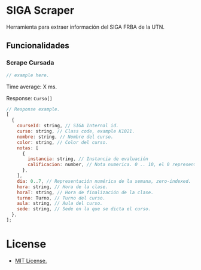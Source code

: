 # SIGA Scraper

Herramienta para extraer información del SIGA FRBA de la UTN.

## Funcionalidades

### Scrape Cursada

```js
// example here.
```

Time average: X ms.

Response:
`Curso[]`

```js
// Response example.
[
  {
    courseId: string, // SIGA Internal id.
    curso: string, // Class code, example K1021.
    nombre: string, // Nombre del curso.
    color: string, // Color del curso.
    notas: [
      {
        instancia: string, // Instancia de evaluación
        calificacion: number, // Nota numerica. 0 .. 10, el 0 representa el ausente.
      },
    ],
    dia: 0..7, // Representación numérica de la semana, zero-indexed.
    hora: string, // Hora de la clase.
    horaT: string, // Hora de finalización de la clase.
    turno: Turno, // Turno del curso.
    aula: string, // Aula del curso.
    sede: string, // Sede en la que se dicta el curso.
  },
];
```

# License

- [MIT License.](https://github.com/nicomigueles/siga-scraper/blob/master/license)
